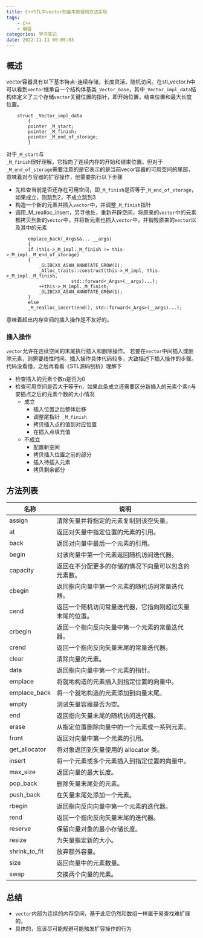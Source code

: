 ```yaml
---
title: C++STL中vector的基本原理和方法实现
tags: 
    - C++
    - 编程 
categories: 学习笔记
date: 2022-11-11 00:05:03
---
```

## 概述
vector容器具有以下基本特点-连续存储，长度灵活，随机访问。在stl_vector.h中可以看到<code>vector</code>继承自一个结构体基类<code>_Vector_base</code>，其中<code>_Vector_impl_data</code>结构体定义了三个存储<code>vector</code>关键位置的指针，即开始位置，结束位置和最大长度位置。
~~~
    struct _Vector_impl_data
        {
        pointer _M_start;
        pointer _M_finish;
        pointer _M_end_of_storage;
        }
~~~
对于<code>_M_start</code>与<code> _M_finish</code>很好理解，它指向了连续内存的开始和结束位置。但对于<code>_M_end_of_storage</code>需要注意的是它表示的是当前vecor容器的可用空间的尾部，意味着对与容器的扩容操作，他需要执行以下步骤
- 先检查当前是否还存在可用空间，即<code>_M_finish</code>是否等于<code>_M_end_of_storage</code>，如果成立，则跳到2，不成立跳到3
- 构造一个新的元素并插入<code>vector</code>中，并调整<code>_M_finish</code>指针
- 调用_M_realloc_insert，另寻他处，重新开辟空间，将原来的<code>vector</code>中的元素都拷贝到新的<code>vector</code>中，并将新元素也插入<code>vector</code>中，并销毁原来的<code>vector</code>以及其中的元素
~~~
        emplace_back(_Args&&... __args)
        {
        if (this->_M_impl._M_finish != this->_M_impl._M_end_of_storage)
        {
            _GLIBCXX_ASAN_ANNOTATE_GROW(1);
            _Alloc_traits::construct(this->_M_impl, this->_M_impl._M_finish,
                        std::forward<_Args>(__args)...);
            ++this->_M_impl._M_finish;
            _GLIBCXX_ASAN_ANNOTATE_GREW(1);
        }
        else
        _M_realloc_insert(end(), std::forward<_Args>(__args)...);
~~~
意味着超出内存空间的插入操作是不友好的。

### 插入操作
<code>vector</code>允许在连续空间的末尾执行插入和删除操作。 若要在<code>vector</code>中间插入或删除元素，则需要线性时间。插入操作具体代码较多，大致描述下插入操作的步骤。<span class="heimu">代码没看懂，之后再看看《STL源码刨析》理解下</span>

- 检查插入的元素个数n是否为0
- 检查可用空间是否大于等于n，如果此条成立还需要区分新插入的元素个素n与安插点之后的元素个数的大小情况
    - 成立
        - 插入位置之后整体后移
        - 调整尾指针<code> _M_finish</code>
        - 拷贝插入点的值到对应位置
        - 在插入点填充值
    - 不成立
        - 配置新空间
        - 拷贝插入位置之前的部分
        - 插入待插入元素
        - 拷贝剩余部分

## 方法列表
|名称|	说明|
|---|---|
|assign|	清除矢量并将指定的元素复制到该空矢量。|
|at|	返回对矢量中指定位置的元素的引用。|
|back	|返回对向量中最后一个元素的引用。|
|begin	|对该向量中第一个元素返回随机访问迭代器。|
|capacity|	返回在不分配更多的存储的情况下向量可以包含的元素数。|
|cbegin	|返回指向向量中第一个元素的随机访问常量迭代器。|
|cend	|返回一个随机访问常量迭代器，它指向刚超过矢量末尾的位置。|
|crbegin	|返回一个指向反向矢量中第一个元素的常量迭代器。|
|crend|	返回一个指向反向矢量末尾的常量迭代器。|
|clear|	清除向量的元素。|
|data|	返回指向向量中第一个元素的指针。|
|emplace|	将就地构造的元素插入到指定位置的向量中。|
|emplace_back|	将一个就地构造的元素添加到向量末尾。|
|empty|	测试矢量容器是否为空。|
|end|	返回指向矢量末尾的随机访问迭代器。|
|erase	|从指定位置删除向量中的一个元素或一系列元素。|
|front	|返回对向量中第一个元素的引用。|
|get_allocator|	将对象返回到矢量使用的 allocator 类。|
|insert|	将一个元素或多个元素插入到指定位置的向量中。|
|max_size|	返回向量的最大长度。|
|pop_back	|删除矢量末尾处的元素。|
|push_back	|在矢量末尾处添加一个元素。|
|rbegin	|返回指向反向向量中第一个元素的迭代器。|
|rend|	返回一个指向反向矢量末尾的迭代器。|
|reserve|	保留向量对象的最小存储长度。|
|resize|	为矢量指定新的大小。|
|shrink_to_fit|	放弃额外容量。|
|size|	返回向量中的元素数量。|
|swap|	交换两个向量的元素。|

## 总结
- <code>vector</code>内部为连续的内存空间，基于此它仍然和数组一样属于易查找难扩展的。
- 具体的，应该尽可能规避可能触发扩容操作的行为

